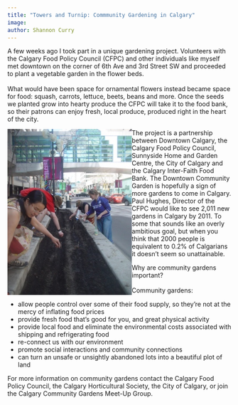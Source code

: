 ```yaml
---
title: "Towers and Turnip: Commmunity Gardening in Calgary"
image:
author: Shannon Curry
---
```

<p>A few weeks ago I took part in a unique gardening project. Volunteers with the Calgary Food Policy Council (CFPC) and other individuals like myself met downtown on the corner of 6th Ave and 3rd Street SW and proceeded to plant a vegetable garden in the flower beds.<br /><br />What would have been space for ornamental flowers instead became space for food: squash, carrots, lettuce, beets, beans and more. Once the seeds we planted grow into hearty produce the CFPC will take it to the food bank, so their patrons can enjoy fresh, local produce, produced right in the heart of the city.</p>
<!-- pagebreak -->
<p><img style="float: left;" src="../file/post/towers_and_turnip/community_garden.jpg/267.jpg" alt=" height=" />The project is a partnership between Downtown Calgary, the Calgary Food Policy Council, Sunnyside Home and Garden Centre, the City of Calgary and the Calgary Inter-Faith Food Bank. The Downtown Community Garden is hopefully a sign of more gardens to come in Calgary. Paul Hughes, Director of the CFPC would like to see 2,011 new gardens in Calgary by 2011. To some that sounds like an overly ambitious goal, but when you think that 2000 people is equivalent to 0.2% of Calgarians it doesn&rsquo;t seem so unattainable.</p>
<p>Why are community gardens important?<br /><br /> Community gardens:</p>
<ul>
<li>allow people control over some of their food supply, so they&rsquo;re not at the mercy of inflating food prices</li>
<li>provide fresh food that&rsquo;s good for you, and great physical activity</li>
<li>provide local food and eliminate the environmental costs associated with shipping and refrigerating food</li>
<li>re-connect us with our environment</li>
<li>promote social interactions and community connections</li>
<li>can turn an unsafe or unsightly abandoned lots into a beautiful plot of land</li>
</ul>
<p>For more information on community gardens contact the Calgary Food Policy Council, the Calgary Horticultural Society, the City of Calgary, or join the Calgary Community Gardens Meet-Up Group.</p>